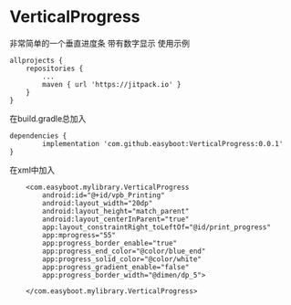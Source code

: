 # VerticalProgress
非常简单的一个垂直进度条
带有数字显示
使用示例

	allprojects {
		repositories {
			...
			maven { url 'https://jitpack.io' }
		}
	}
  
  在build.gradle总加入
  
  	dependencies {
	        implementation 'com.github.easyboot:VerticalProgress:0.0.1'
	}
  
  
  在xml中加入
  
        <com.easyboot.mylibrary.VerticalProgress
            android:id="@+id/vpb_Printing"
            android:layout_width="20dp"
            android:layout_height="match_parent"
            android:layout_centerInParent="true"
            app:layout_constraintRight_toLeftOf="@id/print_progress"
            app:mprogress="55"
            app:progress_border_enable="true"
            app:progress_end_color="@color/blue_end"
            app:progress_solid_color="@color/white"
            app:progress_gradient_enable="false"
            app:progress_border_width="@dimen/dp_5">

        </com.easyboot.mylibrary.VerticalProgress>
        
  
